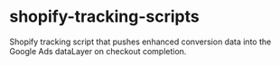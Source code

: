 # shopify-tracking-scripts
Shopify tracking script that pushes enhanced conversion data into the Google Ads dataLayer on checkout completion.
